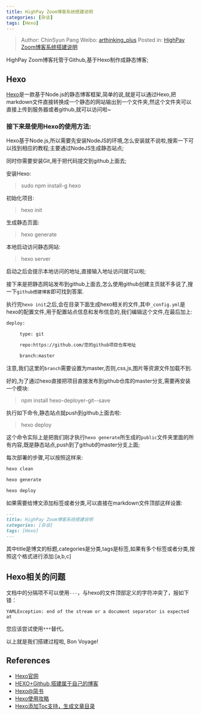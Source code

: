 ```yaml
---
title: HighPay Zoom博客系统搭建说明
categories: [杂谈]
tags: [Hexo]
---
```


> Author: ChinSyun Pang
> Weibo: [arthinking_plus](http://weibo.com/arthinkingplus)
> Posted in: [HighPay Zoom博客系统搭建说明](http://www.itzhai.com/highpay-zoom-blog-build-intro.html)

HighPay Zoom博客托管于Github,基于Hexo制作成静态博客;

## Hexo

[Hexo](https://hexo.io/)是一款基于Node.js的静态博客框架,简单的说,就是可以通过Hexo,把markdown文件直接转换成一个静态的网站输出到一个文件夹,然这个文件夹可以直接上传到服务器或者github,就可以访问啦~

### 接下来是使用Hexo的使用方法:

Hexo基于Node.js,所以需要先安装NodeJS的环境,怎么安装就不说啦,搜索一下可以找到相应的教程;主要通过NodeJS生成静态站点;

同时你需要安装Git,用于把代码提交到github上面去;

安装Hexo:

> sudo npm install-g hexo

初始化项目:

> hexo init

生成静态页面:

> hexo generate

本地启动访问静态网站:

> hexo server

启动之后会提示本地访问的地址,直接输入地址访问就可以啦;

接下来是把静态网站发布到github上面去,怎么使用github创建主页就不多说了,搜一下`github搭建博客`即可找到答案.

执行完`hexo init`之后,会在目录下面生成hexo相关的文件,其中`_config.yml`是hexo的配置文件,用于配置站点信息和发布信息的,我们编辑这个文件,在最后加上:

```bash
deploy:

     type: git

     repo:https://github.com/您的github项目仓库地址

     branch:master
```

注意,我们这里的`branch`需要设置为master,否则,css,js,图片等资源文件加载不到.

好的,为了通过hexo直接把项目直接发布到github仓库的master分支,需要再安装一个模块:

> npm install hexo-deployer-git--save

执行如下命令,静态站点就push到github上面去啦:

> hexo deploy

这个命令实际上是把我们刚才执行`hexo generate`所生成的`public`文件夹里面的所有内容,既是静态站点,push到了github的master分支上面;

每次部署的步骤,可以按照这样来:

```bash
hexo clean

hexo generate

hexo deploy
```

如果需要给博文添加标签或者分类,可以直接在markdown文件顶部这样设置:

```md
---
title: HighPay Zoom博客系统搭建说明
categories: [杂谈]
tags: [Hexo]
---
```

其中title是博文的标题,categories是分类,tags是标签,如果有多个标签或者分类,按照这个格式进行添加:[a,b,c]

## Hexo相关的问题

文档中的分隔项不可以使用`---`，与hexo的文件顶部定义的字符冲突了，报如下错：

```
YAMLException: end of the stream or a document separator is expected at
```

您应该尝试使用`***`替代。

以上就是我们搭建过程啦, Bon Voyage!

## References

* [Hexo官网](https://hexo.io/)
* [HEXO+Github,搭建属于自己的博客](http://www.jianshu.com/p/465830080ea9)
* [Hexo@简书](http://www.jianshu.com/collection/7fafdc0abb5b)
* [Hexo使用攻略](http://ijiaober.github.io/categories/hexo/)
* [Hexo添加Toc支持，生成文章目录](http://www.imys.net/20150514/hexo-toc.html)









